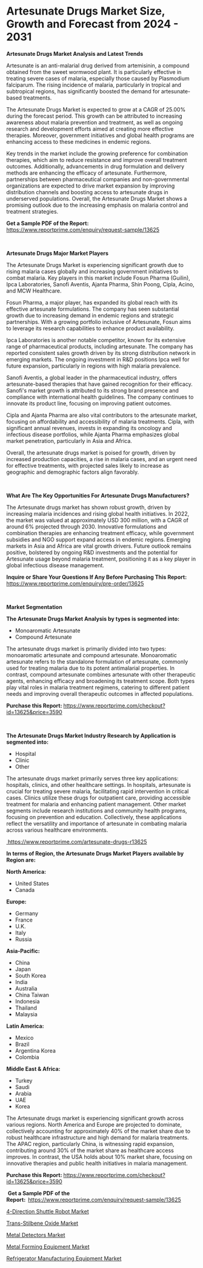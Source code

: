 <p><h1>Artesunate Drugs Market Size, Growth and Forecast from 2024 - 2031</h1></p><p><strong>Artesunate Drugs Market Analysis and Latest Trends</strong></p>
<p><p>Artesunate is an anti-malarial drug derived from artemisinin, a compound obtained from the sweet wormwood plant. It is particularly effective in treating severe cases of malaria, especially those caused by Plasmodium falciparum. The rising incidence of malaria, particularly in tropical and subtropical regions, has significantly boosted the demand for artesunate-based treatments.</p><p>The Artesunate Drugs Market is expected to grow at a CAGR of 25.00% during the forecast period. This growth can be attributed to increasing awareness about malaria prevention and treatment, as well as ongoing research and development efforts aimed at creating more effective therapies. Moreover, government initiatives and global health programs are enhancing access to these medicines in endemic regions.</p><p>Key trends in the market include the growing preference for combination therapies, which aim to reduce resistance and improve overall treatment outcomes. Additionally, advancements in drug formulation and delivery methods are enhancing the efficacy of artesunate. Furthermore, partnerships between pharmaceutical companies and non-governmental organizations are expected to drive market expansion by improving distribution channels and boosting access to artesunate drugs in underserved populations. Overall, the Artesunate Drugs Market shows a promising outlook due to the increasing emphasis on malaria control and treatment strategies.</p></p>
<p><strong>Get a Sample PDF of the Report:&nbsp;</strong> <a href="https://www.reportprime.com/enquiry/request-sample/13625">https://www.reportprime.com/enquiry/request-sample/13625</a></p>
<p>&nbsp;</p>
<p><strong>Artesunate Drugs Major Market Players</strong></p>
<p><p>The Artesunate Drugs Market is experiencing significant growth due to rising malaria cases globally and increasing government initiatives to combat malaria. Key players in this market include Fosun Pharma (Guilin), Ipca Laboratories, Sanofi Aventis, Ajanta Pharma, Shin Poong, Cipla, Acino, and MCW Healthcare.</p><p>Fosun Pharma, a major player, has expanded its global reach with its effective artesunate formulations. The company has seen substantial growth due to increasing demand in endemic regions and strategic partnerships. With a growing portfolio inclusive of Artesunate, Fosun aims to leverage its research capabilities to enhance product availability.</p><p>Ipca Laboratories is another notable competitor, known for its extensive range of pharmaceutical products, including artesunate. The company has reported consistent sales growth driven by its strong distribution network in emerging markets. The ongoing investment in R&D positions Ipca well for future expansion, particularly in regions with high malaria prevalence.</p><p>Sanofi Aventis, a global leader in the pharmaceutical industry, offers artesunate-based therapies that have gained recognition for their efficacy. Sanofi's market growth is attributed to its strong brand presence and compliance with international health guidelines. The company continues to innovate its product line, focusing on improving patient outcomes.</p><p>Cipla and Ajanta Pharma are also vital contributors to the artesunate market, focusing on affordability and accessibility of malaria treatments. Cipla, with significant annual revenues, invests in expanding its oncology and infectious disease portfolios, while Ajanta Pharma emphasizes global market penetration, particularly in Asia and Africa.</p><p>Overall, the artesunate drugs market is poised for growth, driven by increased production capacities, a rise in malaria cases, and an urgent need for effective treatments, with projected sales likely to increase as geographic and demographic factors align favorably.</p></p>
<p>&nbsp;</p>
<p><strong>What Are The Key Opportunities For Artesunate Drugs Manufacturers?</strong></p>
<p><p>The Artesunate drugs market has shown robust growth, driven by increasing malaria incidences and rising global health initiatives. In 2022, the market was valued at approximately USD 300 million, with a CAGR of around 6% projected through 2030. Innovative formulations and combination therapies are enhancing treatment efficacy, while government subsidies and NGO support expand access in endemic regions. Emerging markets in Asia and Africa are vital growth drivers. Future outlook remains positive, bolstered by ongoing R&D investments and the potential for Artesunate usage beyond malaria treatment, positioning it as a key player in global infectious disease management.</p></p>
<p><strong>Inquire or Share Your Questions If Any Before Purchasing This Report:</strong> <a href="https://www.reportprime.com/enquiry/pre-order/13625">https://www.reportprime.com/enquiry/pre-order/13625</a></p>
<p>&nbsp;</p>
<p><strong>Market Segmentation</strong></p>
<p><strong>The Artesunate Drugs Market Analysis by types is segmented into:</strong></p>
<p><ul><li>Monoaromatic Artesunate</li><li>Compound Artesunate</li></ul></p>
<p><p>The artesunate drugs market is primarily divided into two types: monoaromatic artesunate and compound artesunate. Monoaromatic artesunate refers to the standalone formulation of artesunate, commonly used for treating malaria due to its potent antimalarial properties. In contrast, compound artesunate combines artesunate with other therapeutic agents, enhancing efficacy and broadening its treatment scope. Both types play vital roles in malaria treatment regimens, catering to different patient needs and improving overall therapeutic outcomes in affected populations.</p></p>
<p><strong>Purchase this Report:&nbsp;</strong><a href="https://www.reportprime.com/checkout?id=13625&price=3590">https://www.reportprime.com/checkout?id=13625&price=3590</a></p>
<p>&nbsp;</p>
<p><strong>The Artesunate Drugs Market Industry Research by Application is segmented into:</strong></p>
<p><ul><li>Hospital</li><li>Clinic</li><li>Other</li></ul></p>
<p><p>The artesunate drugs market primarily serves three key applications: hospitals, clinics, and other healthcare settings. In hospitals, artesunate is crucial for treating severe malaria, facilitating rapid intervention in critical cases. Clinics utilize these drugs for outpatient care, providing accessible treatment for malaria and enhancing patient management. Other market segments include research institutions and community health programs, focusing on prevention and education. Collectively, these applications reflect the versatility and importance of artesunate in combating malaria across various healthcare environments.</p></p>
<p><a href="https://www.reportprime.com/artesunate-drugs-r13625">&nbsp;https://www.reportprime.com/artesunate-drugs-r13625</a></p>
<p><strong>In terms of Region, the Artesunate Drugs Market Players available by Region are:</strong></p>
<p>
    <p> <strong> North America: </strong>
        <ul>
            <li>United States</li>
            <li>Canada</li>
        </ul>
        </p> 
    <p> <strong> Europe: </strong>
        <ul>
            <li>Germany</li>
            <li>France</li>
            <li>U.K.</li>
            <li>Italy</li>
            <li>Russia</li>
        </ul>
        </p> 
    <p> <strong> Asia-Pacific: </strong>
        <ul>
            <li>China</li>
            <li>Japan</li>
            <li>South Korea</li>
            <li>India</li>
            <li>Australia</li>
            <li>China Taiwan</li>
            <li>Indonesia</li>
            <li>Thailand</li>
            <li>Malaysia</li>
        </ul>
        </p> 
    <p> <strong> Latin America: </strong>
        <ul>
            <li>Mexico</li>
            <li>Brazil</li>
            <li>Argentina Korea</li>
            <li>Colombia</li>
        </ul>
        </p> 
    <p> <strong> Middle East & Africa: </strong>
        <ul>
            <li>Turkey</li>
            <li>Saudi</li>
            <li>Arabia</li>
            <li>UAE</li>
            <li>Korea</li>
        </ul>
    </p>
    </p>
<p><p>The Artesunate drugs market is experiencing significant growth across various regions. North America and Europe are projected to dominate, collectively accounting for approximately 40% of the market share due to robust healthcare infrastructure and high demand for malaria treatments. The APAC region, particularly China, is witnessing rapid expansion, contributing around 30% of the market share as healthcare access improves. In contrast, the USA holds about 10% market share, focusing on innovative therapies and public health initiatives in malaria management.</p></p>
<p><strong>Purchase this Report: </strong><a href="https://www.reportprime.com/checkout?id=13625&price=3590">https://www.reportprime.com/checkout?id=13625&price=3590</a></p>
<p>&nbsp;<strong>Get a Sample PDF of the Report:&nbsp;&nbsp;</strong><a href="https://www.reportprime.com/enquiry/request-sample/13625">https://www.reportprime.com/enquiry/request-sample/13625</a></p>
<p><strong></strong></p>
<p><p><a href="https://medium.com/@brennakessler/strategic-roadmap-to-success-global-4-direction-shuttle-robot-market-analysis-2024-2031-09dc2575bf1b">4-Direction Shuttle Robot Market</a></p><p><a href="https://issuu.com/reportprime-2/docs/trans-stilbene-oxide-market-size-20_fb9c23b41bba73">Trans-Stilbene Oxide Market</a></p><p><a href="https://www.linkedin.com/pulse/emerging-metal-detectors-market-opportunities-analysis-investors-wgfcf?trackingId=rycwUFmaSE67wg6I0dS93A%3D%3D">Metal Detectors Market</a></p><p><a href="https://www.linkedin.com/pulse/global-metal-forming-equipment-market-trends-analysis-future-10vdf?trackingId=LCJL2zXMT3KCs%2B9TgCSj3w%3D%3D">Metal Forming Equipment Market</a></p><p><a href="https://medium.com/@abdulkoss1914/this-report-on-refrigerator-manufacturing-equipment-market-is-a-comprehensive-analysis-of-market-864a39725e02">Refrigerator Manufacturing Equipment Market</a></p></p>